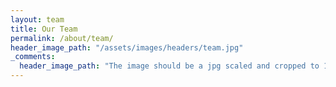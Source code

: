 ```yaml
---
layout: team
title: Our Team
permalink: /about/team/
header_image_path: "/assets/images/headers/team.jpg"
_comments:
  header_image_path: "The image should be a jpg scaled and cropped to 1200px wide by 350px tall."
---
```

